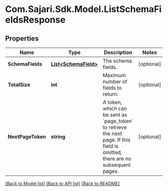 # Com.Sajari.Sdk.Model.ListSchemaFieldsResponse
## Properties

Name | Type | Description | Notes
------------ | ------------- | ------------- | -------------
**SchemaFields** | [**List&lt;SchemaField&gt;**](SchemaField.md) | The schema fields. | [optional] 
**TotalSize** | **int** | Maximum number of fields to return. | [optional] 
**NextPageToken** | **string** | A token, which can be sent as &#x60;page_token&#x60; to retrieve the next page.  If this field is omitted, there are no subsequent pages. | [optional] 

[[Back to Model list]](../README.md#documentation-for-models) [[Back to API list]](../README.md#documentation-for-api-endpoints) [[Back to README]](../README.md)

